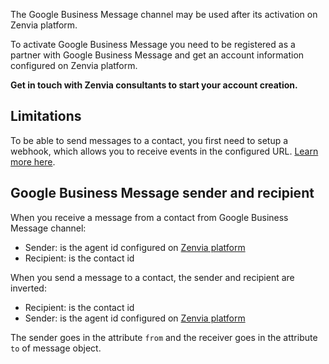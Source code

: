 The Google Business Message channel may be used after its activation on Zenvia platform.

To activate Google Business Message you need to be registered as a partner with Google Business Message and get an account information configured on Zenvia platform.

**Get in touch with Zenvia consultants to start your account creation.**


## Limitations

To be able to send messages to a contact, you first need to setup a webhook, which allows you to receive events in the configured URL. [Learn more here](#tag/Webhooks).


## Google Business Message sender and recipient

When you receive a message from a contact from Google Business Message channel:

* Sender: is the agent id configured on [Zenvia platform](https://app.zenvia.com/home/credentials/google-business-message/list)
* Recipient: is the contact id

When you send a message to a contact, the sender and recipient are inverted:

* Recipient: is the contact id
* Sender: is the agent id configured on [Zenvia platform](https://app.zenvia.com/home/credentials/google-business-message/list)

The sender goes in the attribute `from` and the receiver goes in the attribute `to` of message object.
